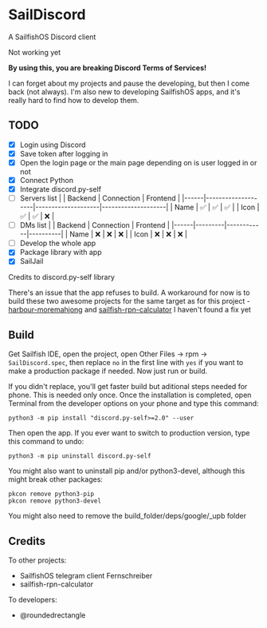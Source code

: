 # SailDiscord

A SailfishOS Discord client

Not working yet

**By using this, you are breaking Discord Terms of Services!**

I can forget about my projects and pause the developing, but then I come back (not always). I'm also new to developing SailfishOS apps, and it's really hard to find how to develop them.


## TODO

- [X] Login using Discord
- [X] Save token after logging in
- [X] Open the login page or the main page depending on is user logged in or not
- [X] Connect Python
- [X] Integrate discord.py-self
- [ ] Servers list
	|      | Backend            | Connection         | Frontend           |
	|------|--------------------|--------------------|--------------------|
	| Name | :white_check_mark: | :white_check_mark: | :white_check_mark: |
	| Icon | :white_check_mark: | :white_check_mark: | :x:                |
- [ ] DMs list
	|      | Backend | Connection | Frontend |
	|------|---------|------------|----------|
	| Name | :x:     | :x:        | :x:      |
	| Icon | :x:     | :x:        | :x:      |
- [ ] Develop the whole app
- [X] Package library with app
- [X] SailJail

Credits to discord.py-self library

There's an issue that the app refuses to build. A workaround for now is to build these two awesome projects for the same target as for this project - [harbour-moremahjong](https://github.com/poetaster/harbour-moremahjong) and [sailfish-rpn-calculator](https://github.com/poetaster/sailfish-rpn-calculator)
I haven't found a fix yet

## Build

Get Sailfish IDE, open the project, open Other Files -> rpm -> `SailDiscord.spec`, then replace `no` in the first line with `yes` if you want to make a production package if needed. Now just run or build.

If you didn't replace, you'll get faster build but aditional steps needed for phone. This is needed only once. Once the installation is completed, open Terminal from the developer options on your phone and type this command:

	python3 -m pip install "discord.py-self>=2.0" --user

Then open the app. If you ever want to switch to production version, type this command to undo:

	python3 -m pip uninstall discord.py-self

You might also want to uninstall pip and/or python3-devel, although this might break other packages:

	pkcon remove python3-pip
	pkcon remove python3-devel

You might also need to remove the build_folder/deps/google/_upb folder

## Credits

To other projects:

- SailfishOS telegram client Fernschreiber
- sailfish-rpn-calculator

To developers:

- @roundedrectangle
